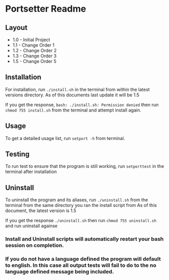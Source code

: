 # Portsetter Readme

## Layout

* 1.0 - Initial Project
* 1.1 - Change Order 1
* 1.2 - Change Order 2
* 1.3 - Change Order 3
* 1.5 - Change Order 5

## Installation

For installation, run
`./install.sh`
in the terminal from within the latest versions directory.
As of this documents last update it will be 1.5

If you get the response, 
`bash: ./install.sh: Permission denied`
then run
`chmod 755 install.sh`
from the terminal and attempt install again.

## Usage

To get a detailed usage list, run
`setport -h`
from terminal.

## Testing

To run test to ensure that the program is still working, run
`setporttest`
in the terminal after installation

## Uninstall

To uninstall the program and its aliases, run
`./uninstall.sh`
from the terminal from the same directory you ran the install script from
As of this document, the latest version is 1.5

If you get the response
`./uninstall.sh`
then run
`chmod 755 uninstall.sh`
and run uninstall againse

### Install and Uninstall scripts will automatically restart your bash session on completion.
### If you do not have a language defined the program will default to english. In this case all output tests will fail to do to the no language defined message being included.